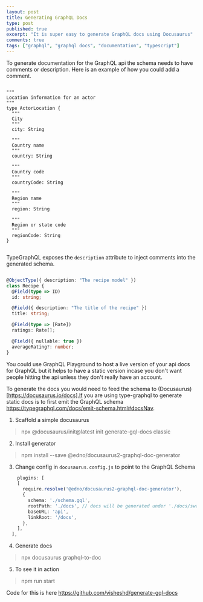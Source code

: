 ```yaml
---
layout: post
title: Generating GraphQL Docs
type: post
published: true
excerpt: "It is super easy to generate GraphQL docs using Docusaurus"
comments: true
tags: ["graphql", "graphql docs", "documentation", "typescript"]
---
```


To generate documentation for the GraphQL api the schema needs to have comments or description. Here is an example of how you could add a comment.

```gql

"""
Location information for an actor
"""
type ActorLocation {
  """
  City
  """
  city: String

  """
  Country name
  """
  country: String

  """
  Country code
  """
  countryCode: String

  """
  Region name
  """
  region: String

  """
  Region or state code
  """
  regionCode: String
}


```

TypeGraphQL exposes the `description` attribute to inject comments into the generated schema.


```typescript

@ObjectType({ description: "The recipe model" })
class Recipe {
  @Field(type => ID)
  id: string;

  @Field({ description: "The title of the recipe" })
  title: string;

  @Field(type => [Rate])
  ratings: Rate[];

  @Field({ nullable: true })
  averageRating?: number;
}

```

You could use GraphQL Playground to host a live version of your api docs for GraphQL but it helps to have a static version incase you don't want people hitting the api unless they don't really have an account.

To generate the docs you would need to feed the schema to (Docusaurus)[https://docusaurus.io/docs].If you are using type-graphql to generate static docs is to first emit the GraphQL schema https://typegraphql.com/docs/emit-schema.html#docsNav. 


1. Scaffold a simple docusaurus 
> npx @docusaurus/init@latest init generate-gql-docs classic

2. Install generator
> npm install --save @edno/docusaurus2-graphql-doc-generator

3. Change config in `docusaurus.config.js` to point to the GraphQL Schema

```typescript
    plugins: [
    [
      require.resolve('@edno/docusaurus2-graphql-doc-generator'),
      {
        schema: './schema.gql',
        rootPath: './docs', // docs will be generated under './docs/swapi' (rootPath/baseURL)
        baseURL: 'api',
        linkRoot: '/docs',
      },
    ],
  ],
```

4. Generate docs
> npx docusaurus graphql-to-doc


5. To see it in action
> npm run start

Code for this is here https://github.com/visheshd/generate-gql-docs
